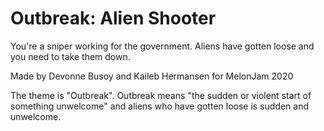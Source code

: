 # Outbreak: Alien Shooter
 You're a sniper working for the government. Aliens have gotten loose and you need to take them down. 
 
 Made by Devonne Busoy and Kaileb Hermansen for MelonJam 2020
 
 The theme is "Outbreak". Outbreak means "the sudden or violent start of something unwelcome" and aliens 
 who have gotten loose is sudden and unwelcome. 
